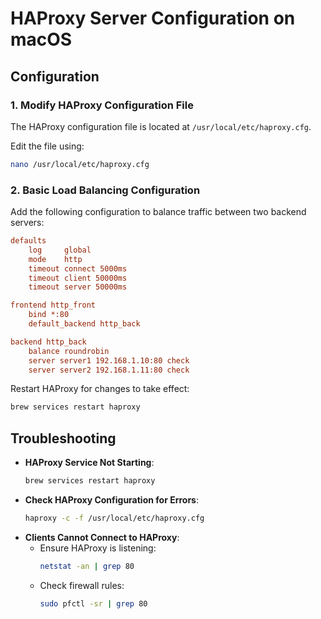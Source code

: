 # HAProxy Server Configuration on macOS

## **Configuration**

### **1. Modify HAProxy Configuration File**
The HAProxy configuration file is located at `/usr/local/etc/haproxy.cfg`.

Edit the file using:
```bash
nano /usr/local/etc/haproxy.cfg
```

### **2. Basic Load Balancing Configuration**
Add the following configuration to balance traffic between two backend servers:
```ini
defaults
    log     global
    mode    http
    timeout connect 5000ms
    timeout client 50000ms
    timeout server 50000ms

frontend http_front
    bind *:80
    default_backend http_back

backend http_back
    balance roundrobin
    server server1 192.168.1.10:80 check
    server server2 192.168.1.11:80 check
```
Restart HAProxy for changes to take effect:
```bash
brew services restart haproxy
```


## **Troubleshooting**

- **HAProxy Service Not Starting**:
  ```bash
  brew services restart haproxy
  ```
- **Check HAProxy Configuration for Errors**:
  ```bash
  haproxy -c -f /usr/local/etc/haproxy.cfg
  ```
- **Clients Cannot Connect to HAProxy**:
  - Ensure HAProxy is listening:
    ```bash
    netstat -an | grep 80
    ```
  - Check firewall rules:
    ```bash
    sudo pfctl -sr | grep 80
    ```
